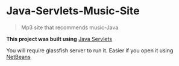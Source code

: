 # Java-Servlets-Music-Site

>Mp3 site that recommends music-Java

**This project was built using** [Java Servlets](http://tomcat.apache.org/tomcat-5.5-doc/servletapi/)

You will require glassfish server to run it. Easier if you open it using [NetBeans](https://netbeans.org/)


